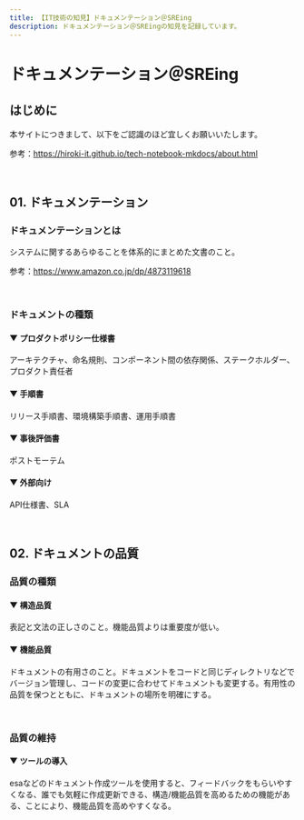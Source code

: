 ```yaml
---
title: 【IT技術の知見】ドキュメンテーション＠SREing
description: ドキュメンテーション＠SREingの知見を記録しています。
---
```


# ドキュメンテーション＠SREing

## はじめに

本サイトにつきまして、以下をご認識のほど宜しくお願いいたします。

参考：https://hiroki-it.github.io/tech-notebook-mkdocs/about.html

<br>

## 01. ドキュメンテーション

### ドキュメンテーションとは

システムに関するあらゆることを体系的にまとめた文書のこと。

参考：https://www.amazon.co.jp/dp/4873119618

<br>

### ドキュメントの種類

#### ▼ プロダクトポリシー仕様書

アーキテクチャ、命名規則、コンポーネント間の依存関係、ステークホルダー、プロダクト責任者

#### ▼ 手順書

リリース手順書、環境構築手順書、運用手順書

#### ▼ 事後評価書

ポストモーテム

#### ▼ 外部向け

API仕様書、SLA

<br>

## 02. ドキュメントの品質

### 品質の種類

#### ▼ 構造品質

表記と文法の正しさのこと。機能品質よりは重要度が低い。

#### ▼ 機能品質

ドキュメントの有用さのこと。ドキュメントをコードと同じディレクトリなどでバージョン管理し、コードの変更に合わせてドキュメントも変更する。有用性の品質を保つとともに、ドキュメントの場所を明確にする。

<br>

### 品質の維持

#### ▼ ツールの導入

esaなどのドキュメント作成ツールを使用すると、フィードバックをもらいやすくなる、誰でも気軽に作成更新できる、構造/機能品質を高めるための機能がある、ことにより、機能品質を高めやすくなる。
